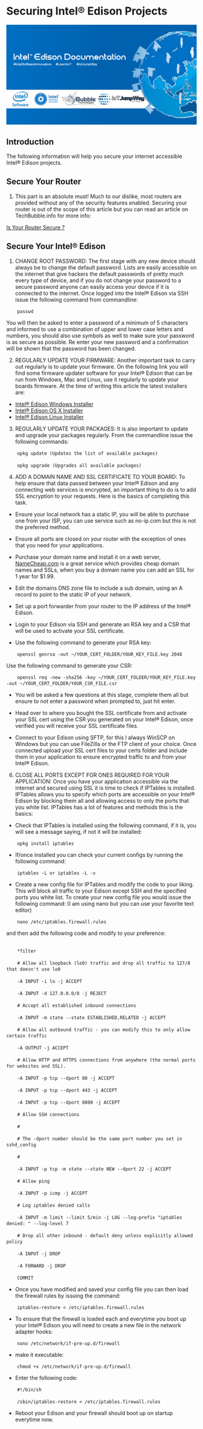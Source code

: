 # Securing Intel® Edison Projects

![TechBubble IoT JumpWay Docs](../../images/Docs/Intel-Edison-Documentation.png)    

## Introduction

The following information will help you secure your internet accessible Intel® Edison projects.

## Secure Your Router

1. This part is an absolute must! Much to our dislike, most routers are provided without any of the security features enabled. Securing your router is out of the scope of this article but you can read an article on TechBubble.info for more info:

[Is Your Router Secure ?](https://www.techbubble.info/blog/web/online-security/entry/Is-Your-Router-Secure "Is Your Router Secure ?")

## Secure Your Intel® Edison 

1. CHANGE ROOT PASSWORD: The first stage with any new device should always be to change the default password. Lists are easily accessible on the internet that give hackers the default passwords of pretty much every type of device, and if you do not change your password to a secure password anyone can easily access your device if it is connected to the internet. Once logged into the Intel® Edison via SSH issue the following command from commandline:

```
    passwd

```

You will then be asked to enter a password of a minimum of 5 characters and informed to use a combination of upper and lower case letters and numbers, you should also use symbols as well to make sure your password is as secure as possible. Re enter your new password and a confirmation will be shown that the password has been changed.

2. REGULARLY UPDATE YOUR FIRMWARE: Another important task to carry out regularly is to update your firmware. On the following link you will find some firmware updater software for your Intel® Edison that can be run from Windows, Mac and Linux, use it regularly to update your boards firmware.  At the time of writing this article the latest installers are:

- [Intel® Edison Windows Installer](https://software.intel.com/edison-config/win/latest "Intel® Edison Windows Installer")
- [Intel® Edison OS X Installer](https://software.intel.com/edison-config/osx/latest "Intel® Edison OS X Installer")
- [Intel® Edison Linux Installer](https://software.intel.com/edison-config/linux/latest "Intel® Edison Linux Installer")

3. REGULARLY UPDATE YOUR PACKAGES: It is also important to update and upgrade your packages regularly. From the commandline issue the following commands:

```
    opkg update (Updates the list of available packages)

    opkg upgrade (Upgrades all available packages)

```

4. ADD A DOMAIN NAME AND SSL CERTIFICATE TO YOUR BOARD: To help ensure that data passed between your Intel® Edison and any connecting web services is encrypted, an important thing to do is to add SSL encryption to your requests. Here is the basics of completing this task.

- Ensure your local network has a static IP, you will be able to purchase one from your ISP, you can use service such as no-ip.com but this is not the preferred method.

- Ensure all ports are closed on your router with the exception of ones that you need for your applications.

- Purchase your domain name and install it on a web server, [NameCheap.com](https://www.NameCheap.com "NameCheap.com") is a great service which provides cheap domain names and SSLs, when you buy a domain name you can add an SSL for 1 year for $1.99.

- Edit the domains DNS zone file to include a sub domain, using an A record to point to the static IP of your network.

- Set up a port forwarder from your router to the IP address of the Intel® Edison.

- Login to your Edison via SSH and generate an RSA key and a CSR that will be used to activate your SSL certificate.

- Use the following command to generate your RSA key:

```
    openssl genrsa -out ~/YOUR_CERT_FOLDER/YOUR_KEY_FILE.key 2048

```

Use the following command to generate your CSR:

```
    openssl req -new -sha256 -key ~/YOUR_CERT_FOLDER/YOUR_KEY_FILE.key -out ~/YOUR_CERT_FOLDER/YOUR_CSR_FILE.csr

```

- You will be asked a few questions at this stage, complete them all but ensure to not enter a password when prompted to, just hit enter.

- Head over to where you bought the SSL certificate from and activate your SSL cert using the CSR you generated on your Intel® Edison, once verified you will receive your SSL certificate files.

- Connect to your Edison using SFTP, for this I always WinSCP on Windows but you can use FileZilla or the FTP client of your choice. Once connected upload your SSL cert files to your certs folder and include them in your application to ensure encrypted traffic to and from your Intel® Edison.

6. CLOSE ALL PORTS EXCEPT FOR ONES REQUIRED FOR YOUR APPLICATION: Once you have your application accessible via the internet and secured using SSL it is time to check if IPTables is installed. IPTables allows you to specify which ports are accessible on your Intel® Edison by blocking them all and allowing access to only the ports that you white list. IPTables has a lot of features and methods this is the basics:

- Check that IPTables is installed using the following command, if it is, you will see a message saying, if not it will be installed:

```
    opkg install iptables

```

- If/once installed you can check your current configs by running the following command:

```
    iptables -L or iptables -L -v

```

- Create a new config file for IPTables and modify the code to your liking. This will block all traffic to your Edison except SSH and the specified ports you white list. To create your new config file you would issue the following command: (I am using nano but you can use your favorite text editor)

```
    nano /etc/iptables.firewall.rules

```

and then add the following code and modify to your preference:

```

    *filter

    # Allow all loopback (lo0) traffic and drop all traffic to 127/8 that doesn't use lo0

    -A INPUT -i lo -j ACCEPT

    -A INPUT -d 127.0.0.0/8 -j REJECT

    # Accept all established inbound connections

    -A INPUT -m state --state ESTABLISHED,RELATED -j ACCEPT

    # Allow all outbound traffic - you can modify this to only allow certain traffic

    -A OUTPUT -j ACCEPT

    # Allow HTTP and HTTPS connections from anywhere (the normal ports for websites and SSL).

    -A INPUT -p tcp --dport 80 -j ACCEPT

    -A INPUT -p tcp --dport 443 -j ACCEPT

    -A INPUT -p tcp --dport 8080 -j ACCEPT

    # Allow SSH connections

    #

    # The -dport number should be the same port number you set in sshd_config

    #

    -A INPUT -p tcp -m state --state NEW --dport 22 -j ACCEPT

    # Allow ping

    -A INPUT -p icmp -j ACCEPT

    # Log iptables denied calls

    -A INPUT -m limit --limit 5/min -j LOG --log-prefix "iptables denied: " --log-level 7

    # Drop all other inbound - default deny unless explicitly allowed policy

    -A INPUT -j DROP

    -A FORWARD -j DROP

    COMMIT

```

- Once you have modified and saved your config file you can then load the firewall rules by issuing the command:

```
    iptables-restore < /etc/iptables.firewall.rules

```

- To ensure that the firewall is loaded each and everytime you boot up your Intel® Edison you will need to create a new file in the network adapter hooks:

```
    nano /etc/network/if-pre-up.d/firewall

```

- make it executable:

```
    chmod +x /etc/network/if-pre-up.d/firewall

```

- Enter the following code:

```
    #!/bin/sh

    /sbin/iptables-restore < /etc/iptables.firewall.rules

```

- Reboot your Edison and your firewall should boot up on startup everytime now.